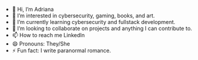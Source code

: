 - 👋 Hi, I’m Adriana
- 👀 I’m interested in cybersecurity, gaming, books, and art.
- 🌱 I’m currently learning cybersecurity and fullstack development.
- 💞️ I’m looking to collaborate on projects and anything I can contribute to.
- 📫 How to reach me LinkedIn
- 😄 Pronouns: They/She
- ⚡ Fun fact: I write paranormal romance.

<!---
AdrianaS9207/AdrianaS9207 is a ✨ special ✨ repository because its `README.md` (this file) appears on your GitHub profile.
You can click the Preview link to take a look at your changes.
--->
